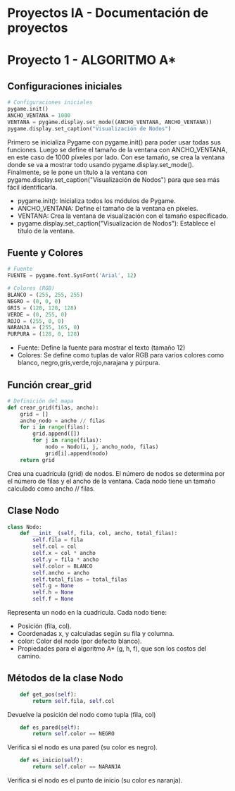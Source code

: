 # Proyectos IA - Documentación de proyectos
# Proyecto 1 - ALGORITMO A*


## Configuraciones iniciales

```python
# Configuraciones iniciales 
pygame.init()
ANCHO_VENTANA = 1000
VENTANA = pygame.display.set_mode((ANCHO_VENTANA, ANCHO_VENTANA))
pygame.display.set_caption("Visualización de Nodos")
```
Primero se inicializa Pygame con pygame.init() para poder usar todas sus funciones. Luego se define el tamaño de la ventana con ANCHO_VENTANA, en este caso de 1000 píxeles por lado. Con ese tamaño, se crea la ventana donde se va a mostrar todo usando pygame.display.set_mode(). Finalmente, se le pone un título a la ventana con pygame.display.set_caption("Visualización de Nodos") para que sea más fácil identificarla.

- pygame.init(): Inicializa todos los módulos de Pygame.
- ANCHO_VENTANA: Define el tamaño de la ventana en píxeles.
- VENTANA: Crea la ventana de visualización con el tamaño especificado.
- pygame.display.set_caption("Visualización de Nodos"): Establece el título de la ventana.

## Fuente y Colores

```python
# Fuente
FUENTE = pygame.font.SysFont('Arial', 12)

# Colores (RGB)
BLANCO = (255, 255, 255)
NEGRO = (0, 0, 0)
GRIS = (128, 128, 128)
VERDE = (0, 255, 0)
ROJO = (255, 0, 0)
NARANJA = (255, 165, 0)
PURPURA = (128, 0, 128)
```
- Fuente: Define la fuente para mostrar el texto (tamaño 12)
- Colores: Se define como tuplas de valor RGB para varios colores como blanco, negro,gris,verde,rojo,narajana y púrpura.

## Función crear_grid

```python
# Definición del mapa
def crear_grid(filas, ancho):
    grid = []
    ancho_nodo = ancho // filas
    for i in range(filas):
        grid.append([])
        for j in range(filas):
            nodo = Nodo(i, j, ancho_nodo, filas)
            grid[i].append(nodo)
    return grid
```
Crea una cuadrícula (grid) de nodos. El número de nodos se determina por el número de filas y el ancho de la ventana. Cada nodo tiene un tamaño calculado como ancho // filas.

## Clase Nodo

```python
class Nodo:
    def __init__(self, fila, col, ancho, total_filas):
        self.fila = fila
        self.col = col
        self.x = col * ancho
        self.y = fila * ancho
        self.color = BLANCO
        self.ancho = ancho
        self.total_filas = total_filas
        self.g = None
        self.h = None
        self.f = None
```
Representa un nodo en la cuadrícula. Cada nodo tiene:
- Posición (fila, col).
- Coordenadas x, y calculadas según su fila y columna.
- color: Color del nodo (por defecto blanco).
- Propiedades para el algoritmo A* (g, h, f), que son los costos del camino.

## Métodos de la clase Nodo

```python
    def get_pos(self):
        return self.fila, self.col
```
Devuelve la posición del nodo como tupla (fila, col)

```python
    def es_pared(self):
        return self.color == NEGRO
```
Verifica si el nodo es una pared (su color es negro).

```python
    def es_inicio(self):
        return self.color == NARANJA
```
Verifica si el nodo es el punto de inicio (su color es naranja).




